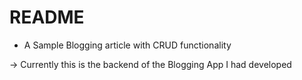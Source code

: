 # README

* A Sample Blogging article with CRUD functionality

-> Currently this is the backend of the Blogging App I had developed
